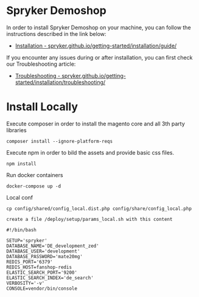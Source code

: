 # Spryker Demoshop

In order to install Spryker Demoshop on your machine, you can follow the instructions described in the link below:

* [Installation - spryker.github.io/getting-started/installation/guide/](https://spryker.github.io/getting-started/installation/guide/)

If you encounter any issues during or after installation, you can first check our Troubleshooting article:

* [Troubleshooting - spryker.github.io/getting-started/installation/troubleshooting/](https://spryker.github.io/getting-started/installation/troubleshooting/)

# Install Locally

Execute composer in order to install the magento core and all 3th party libraries

```
composer install --ignore-platform-reqs
```

Execute npm in order to bild the assets and provide basic css files.

```
npm install
```

Run docker containers

```
docker-compose up -d
```

Local conf

```
cp config/shared/config_local.dist.php config/share/config_local.php
```

```
create a file /deploy/setup/params_local.sh with this content

#!/bin/bash

SETUP='spryker'
DATABASE_NAME='DE_development_zed'
DATABASE_USER='development'
DATABASE_PASSWORD='mate20mg'
REDIS_PORT='6379'
REDIS_HOST=fanshop-redis
ELASTIC_SEARCH_PORT='9200'
ELASTIC_SEARCH_INDEX='de_search'
VERBOSITY='-v'
CONSOLE=vendor/bin/console

```